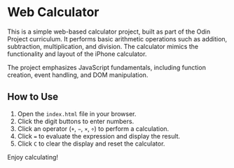 # Web Calculator

This is a simple web-based calculator project, built as part of the Odin Project curriculum. It performs basic arithmetic operations such as addition, subtraction, multiplication, and division. The calculator mimics the functionality and layout of the iPhone calculator.

The project emphasizes JavaScript fundamentals, including function creation, event handling, and DOM manipulation.

## How to Use

1. Open the `index.html` file in your browser.  
2. Click the digit buttons to enter numbers.  
3. Click an operator (`+`, `−`, `×`, `÷`) to perform a calculation.  
4. Click `=` to evaluate the expression and display the result.  
5. Click `C` to clear the display and reset the calculator.  

Enjoy calculating!
